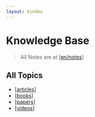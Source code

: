 ```yaml
---
layout: kindex
---
```


# Knowledge Base
> All Notes are at [[en/notes]]

## All Topics
- [[articles]]
- [[books]]
- [[papers]]
- [[videos]]


[//begin]: # "Autogenerated link references for markdown compatibility"
[en/notes]: en/notes.md "Notes"
[articles]: en/articles.md "Articles"
[books]: en/books.md "Books"
[papers]: en/papers.md "Papers"
[videos]: en/videos.md "Videos"
[//end]: # "Autogenerated link references"